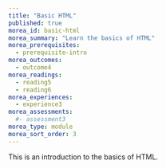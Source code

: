 ```yaml
---
title: "Basic HTML"
published: true
morea_id: basic-html
morea_summary: "Learn the basics of HTML"
morea_prerequisites:
  - prerequisite-intro
morea_outcomes:
  - outcome4
morea_readings:
  - reading5
  - reading6
morea_experiences:
  - experience3
morea_assessments:
  #- assessment3
morea_type: module
morea_sort_order: 3
---
```


This is an introduction to the basics of HTML.
